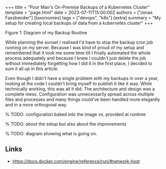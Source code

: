 +++
title = "Poor Man's On-Premise Backups of a Kubernetes Cluster"
template = "page.html"
date = 2023-07-11T15:00:00Z
authors = ["Jonas Fassbender"]
[taxonomies]
tags = ["devops", "k8s"]
[extra]
summary = "My setup for creating local backups of data from a kubernetes cluster"
+++

<div class="text-center">
<object data="diagram.svg" type="image/svg+xml"></object>

Figure 1: Diagram of my Backup Routine
</div>

While planning the sunset I realised I'd have to stop the backup cron job running 
on my server.
Because I was kind of proud of my setup and remembered that it took me some time
till I finally automated the whole process adequately and because I knew I 
couldn't just delete the job without immediately forgetting how I did it in the
first place, I decided to sum it all up in this article.

Even though I didn't have a single problem with my backups in over a 
year, looking at the code I couldn't bring myself to publish it like it was.
While technically working, this was all it did. 
The architecture and design was a complete mess.
Configuration was unnecessarily spread across multiple files and processes and
many things could've been handled more elegantly and in a more orthogonal way.

% TODO: configuration baked into the image vs. provided at runtime

% TODO: about the setup but also about the improvements

% TODO: diagram showing what is going on. 

## Links

* https://docs.docker.com/engine/reference/run/#network-host
